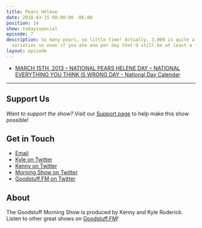```yaml
---
title: Pears Hélène
date: 2018-03-15 08:00:00 -06:00
position: 14
show: todaysspecial
episode: 7
description: So many pears, so little time! Actually, 3,000 is quite a lot of pear
  varieties so even if you ate one per day that'd still be at least a few years.
layout: episode
---
```


* [MARCH 15TH, 2013 – NATIONAL PEARS HELENE DAY – NATIONAL EVERYTHING YOU THINK IS WRONG DAY - National Day Calendar](https://nationaldaycalendar.com/2013/03/14/march-15th-2013-national-pears-helene-day-national-everything-you-think-is-wrong-day/)

***



## Support Us
*Want to support the show?* Visit our [Support page](https://goodstuff.fm/support) to help make this show possible!

## Get in Touch
* [Email](mailto:kyle@goodstuff.fm)
* [Kyle on Twitter](http://twitter.com/dogburps)
* [Kenny on Twitter](http://twitter.com/pizzarobotics)
* [Morning Show on Twitter](http://twitter.com/morningshowam)
* [Goodstuff.FM on Twitter](http://twitter.com/goodstufffm)

## About
The Goodstuff Morning Show is produced by Kenny and Kyle Roderick. Listen to other great shows on [Goodstuff.FM](http://goodstuff.fm/shows)!